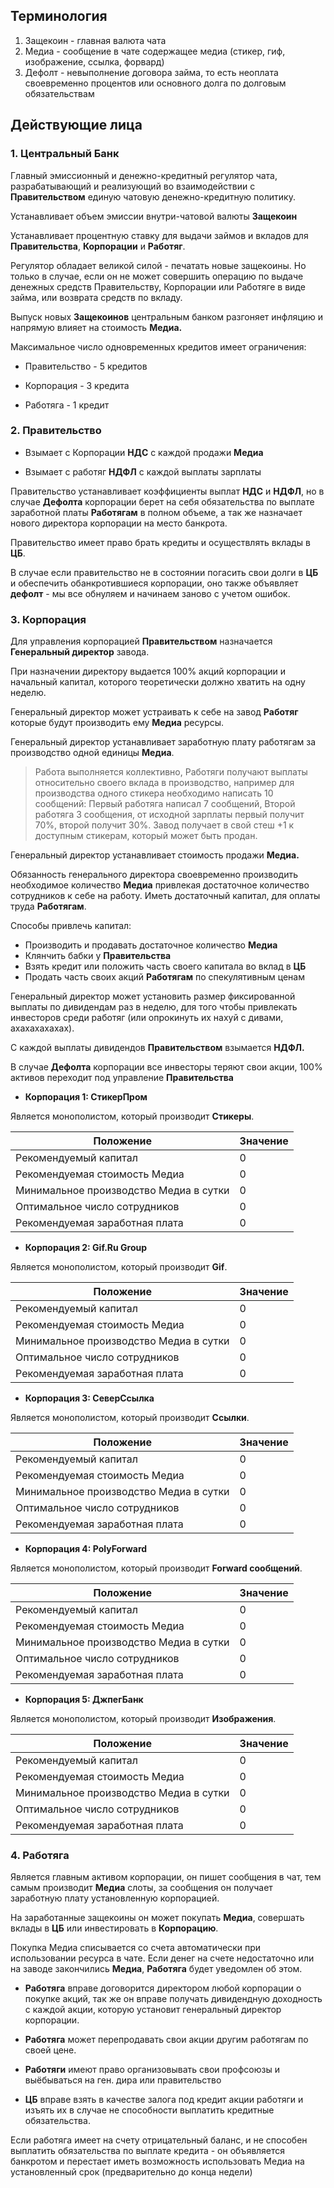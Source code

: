 ## Терминология

1. Защекоин - главная валюта чата
2. Медиа - сообщение в чате содержащее медиа (стикер, гиф, изображение, ссылка, форвард)
3. Дефолт - невыполнение договора займа, то есть неоплата своевременно процентов или основного долга по долговым обязательствам

## Действующие лица

### 1. **Центральный Банк**

Главный эмиссионный и денежно-кредитный регулятор чата, разрабатывающий и реализующий во взаимодействии с **Правительством** единую чатовую денежно-кредитную политику.

Устанавливает объем эмиссии внутри-чатовой валюты **Защекоин** 

Устанавливает процентную ставку для выдачи займов и вкладов для **Правительства**, **Корпорации** и **Работяг**.

Регулятор обладает великой силой - печатать новые защекоины. Но только в случае, если он не может совершить операцию по выдаче денежных средств Правительству, Корпорации или Работяге в виде займа, или возврата средств по вкладу.

Выпуск новых **Защекоинов** центральным банком разгоняет инфляцию и напрямую влияет на стоимость **Медиа.**

Максимальное число одновременных кредитов имеет ограничения:

* Правительство - 5 кредитов


* Корпорация - 3 кредита


* Работяга - 1 кредит

### 2. **Правительство**

* Взымает с Корпорации **НДС** с каждой продажи **Медиа**


* Взымает с работяг **НДФЛ** с каждой выплаты зарплаты

Правительство устанавливает коэффициенты выплат **НДС** и **НДФЛ**, но в случае **Дефолта** корпорации берет на себя обязательства по выплате заработной платы **Работягам** в полном объеме, а так же назначает нового директора корпорации на место банкрота.

Правительство имеет право брать кредиты и осуществлять вклады в **ЦБ**.

В случае если правительство не в состоянии погасить свои долги в **ЦБ** и обеспечить обанкротившиеся корпорации, оно также объявляет **дефолт** - мы все обнуляем и начинаем заново с учетом ошибок.

### 3. **Корпорация**

Для управления корпорацией **Правительством** назначается **Генеральный директор** завода. 

При назначении директору выдается 100% акций корпорации и начальный капитал, которого теоретически должно хватить на одну неделю.

Генеральный директор может устраивать к себе на завод **Работяг** которые будут производить ему **Медиа** ресурсы.

Генеральный директор устанавливает заработную плату работягам за производство одной единицы **Медиа**. 

> Работа выполняется коллективно, Работяги получают выплаты относительно своего вклада в производство, например для производства одного стикера необходимо написать 10 сообщений: Первый работяга написал 7 сообщений, Второй работяга 3 сообщения, от исходной зарплаты первый получит 70%, второй получит 30%. Завод получает в свой стеш +1 к доступным стикерам, который может быть продан.

Генеральный директор устанавливает стоимость продажи **Медиа.**

Обязанность генерального директора своевременно производить необходимое количество **Медиа** привлекая достаточное количество сотрудников к себе на работу. Иметь достаточный капитал, для оплаты труда **Работягам**.

Способы привлечь капитал:

* Производить и продавать достаточное количество **Медиа**
* Клянчить бабки у **Правительства**
* Взять кредит или положить часть своего капитала во вклад в **ЦБ**
* Продать часть своих акций **Работягам** по спекулятивным ценам

Генеральный директор может установить размер фиксированной выплаты по дивидендам раз в неделю, для того чтобы привлекать инвесторов среди работяг (или опрокинуть их нахуй с дивами, ахахахахахах). 

С каждой выплаты дивидендов **Правительством** взымается **НДФЛ.**

В случае **Дефолта** корпорации все инвесторы теряют свои акции, 100% активов переходит под управление **Правительства**

* **Корпорация 1: СтикерПром**


Является монополистом, который производит **Стикеры**.

| Положение                                | Значение    |
| ---------------------------------------- | ----------- |
|Рекомендуемый капитал                     | 0
|Рекомендуемая стоимость Медиа             | 0
|Минимальное производство Медиа в сутки    | 0
|Оптимальное число сотрудников             | 0
|Рекомендуемая заработная плата            | 0


* **Корпорация 2: Gif.Ru Group**

Является монополистом, который производит **Gif**.

| Положение                                | Значение    |
| ---------------------------------------- | ----------- |
|Рекомендуемый капитал                     | 0
|Рекомендуемая стоимость Медиа             | 0
|Минимальное производство Медиа в сутки    | 0
|Оптимальное число сотрудников             | 0
|Рекомендуемая заработная плата            | 0

* **Корпорация 3: СеверСсылка**

Является монополистом, который производит **Ссылки**.

| Положение                                | Значение    |
| ---------------------------------------- | ----------- |
|Рекомендуемый капитал                     | 0
|Рекомендуемая стоимость Медиа             | 0
|Минимальное производство Медиа в сутки    | 0
|Оптимальное число сотрудников             | 0
|Рекомендуемая заработная плата            | 0

* **Корпорация 4: PolyForward**

Является монополистом, который производит **Forward сообщений**.

| Положение                                | Значение    |
| ---------------------------------------- | ----------- |
|Рекомендуемый капитал                     | 0
|Рекомендуемая стоимость Медиа             | 0
|Минимальное производство Медиа в сутки    | 0
|Оптимальное число сотрудников             | 0
|Рекомендуемая заработная плата            | 0


* **Корпорация 5: ДжпегБанк**

Является монополистом, который производит **Изображения**.

| Положение                                | Значение    |
| ---------------------------------------- | ----------- |
|Рекомендуемый капитал                     | 0
|Рекомендуемая стоимость Медиа             | 0
|Минимальное производство Медиа в сутки    | 0
|Оптимальное число сотрудников             | 0
|Рекомендуемая заработная плата            | 0

### 4. **Работяга**

Является главным активом корпорации, он пишет сообщения в чат, тем самым производит **Медиа** слоты, за сообщения он получает заработную плату установленную корпорацией. 

На заработанные защекоины он может покупать **Медиа**, совершать вклады в **ЦБ** или инвестировать в **Корпорацию**.

Покупка Медиа списывается со счета автоматически при использовании ресурса в чате. Если денег на счете недостаточно или на заводе закончились **Медиа**, **Работяга** будет уведомлен об этом.

* **Работяга** вправе договорится директором любой корпорации о покупке акций, так же он вправе получать дивидендную доходность с каждой акции, которую установит генеральный директор корпорации.

* **Работяга** может перепродавать свои акции другим работягам по своей цене.

* **Работяги** имеют право организовывать свои профсоюзы и выёбываться на ген. дира или правительство

* **ЦБ** вправе взять в качестве залога под кредит акции работяги и изъять их в случае не способности выплатить кредитные обязательства.

Если работяга имеет на счету отрицательный баланс, и не способен выплатить обязательства по выплате кредита - он объявляется банкротом и перестает иметь возможность использовать Медиа на установленный срок (предварительно до конца недели)


